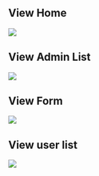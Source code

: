 ## View Home
<img src="https://i.imgur.com/6kAigdB.jpg">

## View Admin List
<img src="https://i.imgur.com/CfaOChK.png">

## View Form
<img src="https://i.imgur.com/srUUC3Z.png">

## View user list
<img src="https://i.imgur.com/sBPn1x9.png">

